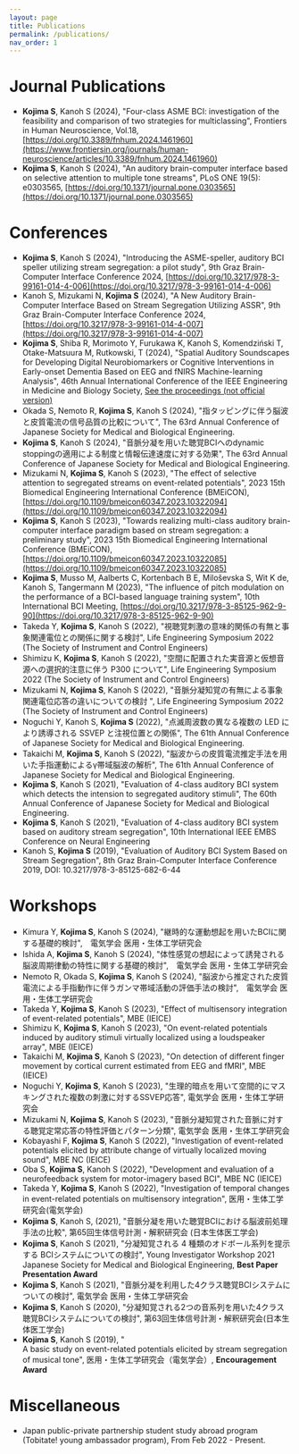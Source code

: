 ```yaml
---
layout: page
title: Publications
permalink: /publications/
nav_order: 1
---
```


# Journal Publications
- **Kojima S**, Kanoh S (2024), "Four-class ASME BCI: investigation of the feasibility and comparison of two strategies for multiclassing", Frontiers in Human Neuroscience, Vol.18, [https://doi.org/10.3389/fnhum.2024.1461960](https://www.frontiersin.org/journals/human-neuroscience/articles/10.3389/fnhum.2024.1461960)
- **Kojima S**, Kanoh S (2024), "An auditory brain-computer interface based on selective attention to multiple tone streams", PLoS ONE 19(5): e0303565, [https://doi.org/10.1371/journal.pone.0303565](https://doi.org/10.1371/journal.pone.0303565)

# Conferences
- **Kojima S**, Kanoh S (2024), "Introducing the ASME-speller, auditory BCI speller utilizing stream segregation: a pilot study", 9th Graz Brain-Computer Interface Conference 2024, [https://doi.org/10.3217/978-3-99161-014-4-006](https://doi.org/10.3217/978-3-99161-014-4-006)
- Kanoh S, Mizukami N, **Kojima S** (2024), "A New Auditory Brain-Computer Interface Based on Stream Segregation Utilizing ASSR", 9th Graz Brain-Computer Interface Conference 2024, [https://doi.org/10.3217/978-3-99161-014-4-007](https://doi.org/10.3217/978-3-99161-014-4-007)
- **Kojima S**, Shiba R, Morimoto Y, Furukawa K, Kanoh S, Komendziński T, Otake-Matsuura M, Rutkowski, T (2024), "Spatial Auditory Soundscapes for Developing Digital Neurobiomarkers or Cognitive Interventions in Early-onset Dementia Based on EEG and fNIRS Machine-learning Analysis", 46th Annual International Conference of the IEEE Engineering in Medicine and Biology Society, [See the proceedings (not official version)](articles/simonEMBC2024short.pdf)
- Okada S, Nemoto R, **Kojima S**, Kanoh S (2024), "指タッピングに伴う脳波と皮質電流の信号品質の比較について", The 63rd Annual Conference of Japanese Society for Medical and Biological Engineering.
- **Kojima S**, Kanoh S (2024), "音脈分凝を用いた聴覚BCIへのdynamic stoppingの適用による制度と情報伝達速度に対する効果", The 63rd Annual Conference of Japanese Society for Medical and Biological Engineering.
- Mizukami N, **Kojima S**, Kanoh S (2023), "The effect of selective attention to segregated streams on event-related potentials", 2023 15th Biomedical Engineering International Conference (BMEiCON), [https://doi.org/10.1109/bmeicon60347.2023.10322094](https://doi.org/10.1109/bmeicon60347.2023.10322094)
- **Kojima S**, Kanoh S (2023), "Towards realizing multi-class auditory brain-computer interface paradigm based on stream segregation: a preliminary study", 2023 15th Biomedical Engineering International Conference (BMEiCON), [https://doi.org/10.1109/bmeicon60347.2023.10322085](https://doi.org/10.1109/bmeicon60347.2023.10322085)
- **Kojima S**, Musso M, Aalberts C, Kortenbach B E, Miloševska S, Wit K de, Kanoh S, Tangermann M (2023), "The influence of pitch modulation on the performance of a BCI-based language training system", 10th International BCI Meeting, [https://doi.org/10.3217/978-3-85125-962-9-90](https://doi.org/10.3217/978-3-85125-962-9-90)
- Takeda Y, **Kojima S**, Kanoh S (2022), "視聴覚刺激の意味的関係の有無と事象関連電位との関係に関する検討",  Life Engineering Symposium 2022 (The Society of Instrument and Control Engineers)
- Shimizu K, **Kojima S**, Kanoh S (2022), "空間に配置された実⾳源と仮想⾳源への選択的注意に伴う P300 について", Life Engineering Symposium 2022 (The Society of Instrument and Control Engineers)
- Mizukami N, **Kojima S**, Kanoh S (2022), "⾳脈分凝知覚の有無による事象関連電位応答の違いについての検討 ", Life Engineering Symposium 2022 (The Society of Instrument and Control Engineers)
- Noguchi Y, Kanoh S, **Kojima S** (2022), "点滅周波数の異なる複数の LED により誘導される SSVEP と注視位置との関係", The 61th Annual Conference of Japanese Society for Medical and Biological Engineering.
- Takaichi M, **Kojima S**, Kanoh S (2022), "脳波からの皮質電流推定手法を用いた手指運動によるγ帯域脳波の解析", The 61th Annual Conference of Japanese Society for Medical and Biological Engineering.
- **Kojima S**, Kanoh S (2021), "Evaluation of 4-class auditory BCI system which detects the intension to segregated auditory stimuli", The 60th Annual Conference of Japanese Society for Medical and Biological Engineering.
- **Kojima S**, Kanoh S (2021), "Evaluation of 4-class auditory BCI system based on auditory stream segregation", 10th International IEEE EMBS Conference on Neural Engineering
- Kanoh S, **Kojima S** (2019), "Evaluation of Auditory BCI System Based on Stream Segregation", 8th Graz Brain-Computer Interface Conference 2019, DOI: 10.3217/978-3-85125-682-6-44

# Workshops
- Kimura Y, **Kojima S**, Kanoh S (2024), "継時的な運動想起を用いたBCIに関する基礎的検討",　電気学会 医用・生体工学研究会
- Ishida A, **Kojima S**, Kanoh S (2024), "体性感覚の想起によって誘発される脳波周期律動の特性に関する基礎的検討",　電気学会 医用・生体工学研究会
- Nemoto R, Okada S, **Kojima S**, Kanoh S (2024), "脳波から推定された皮質電流による手指動作に伴うガンマ帯域活動の評価手法の検討",　電気学会 医用・生体工学研究会
- Takeda Y, **Kojima S**, Kanoh S (2023), "Effect of multisensory integration of event-related potentials", MBE (IEICE)
- Shimizu K, **Kojima S**, Kanoh S (2023), "On event-related potentials induced by auditory stimuli virtually localized using a loudspeaker array", MBE (IEICE)
- Takaichi M, **Kojima S**, Kanoh S (2023), "On detection of different finger movement by cortical current estimated from EEG and fMRI", MBE (IEICE)
- Noguchi Y, **Kojima S**, Kanoh S (2023), "生理的暗点を用いて空間的にマスキングされた複数の刺激に対するSSVEP応答", 電気学会 医用・生体工学研究会
- Mizukami N, **Kojima S**, Kanoh S (2023), "音脈分凝知覚された音脈に対する聴覚定常応答の特性評価とパターン分類", 電気学会 医用・生体工学研究会
- Kobayashi F, **Kojima S**, Kanoh S (2022), "Investigation of event-related potentials elicited by attribute change of virtually localized moving sound", MBE NC (IEICE)
- Oba S, **Kojima S**, Kanoh S (2022), "Development and evaluation of a neurofeedback system for motor-imagery based BCI", MBE NC (IEICE)
- Takeda Y, **Kojima S**, Kanoh S (2022), "Investigation of temporal changes in event-related potentials on multisensory integration", 医用・生体工学研究会(電気学会)
- **Kojima S**, Kanoh S, (2021), "音脈分凝を用いた聴覚BCIにおける脳波前処理手法の比較", 第65回生体信号計測・解釈研究会 (日本生体医工学会)
- **Kojima S**, Kanoh S (2021), "分凝知覚される 4 種類のオドボール系列を提示する BCIシステムについての検討", Young Investigator Workshop 2021 Japanese Society for Medical and Biological Engineering, **Best Paper Presentation Award**
- **Kojima S**, Kanoh S (2021), "音脈分凝を利用した4クラス聴覚BCIシステムについての検討", 電気学会 医用・生体工学研究会
- **Kojima S**, Kanoh S (2020), "分凝知覚される2つの音系列を用いた4クラス聴覚BCIシステムについての検討", 第63回生体信号計測・解釈研究会(日本生体医工学会)
- **Kojima S**, Kanoh S (2019), "	
A basic study on event-related potentials elicited by stream segregation of musical tone", 医用・生体工学研究会（電気学会）, **Encouragement Award**

# Miscellaneous
- Japan public-private partnership student study abroad program (Tobitate! young ambassador program), From Feb 2022 - Present.

